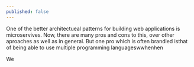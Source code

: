 ```yaml
---
published: false
---
```

One of the better architectueal patterns for building web applications is microservives. Now, there are many pros and cons to this, over other aproaches as well as in general. But one pro which is often brandied isthat of being able to use multiple programming languageswwhenhen

We

